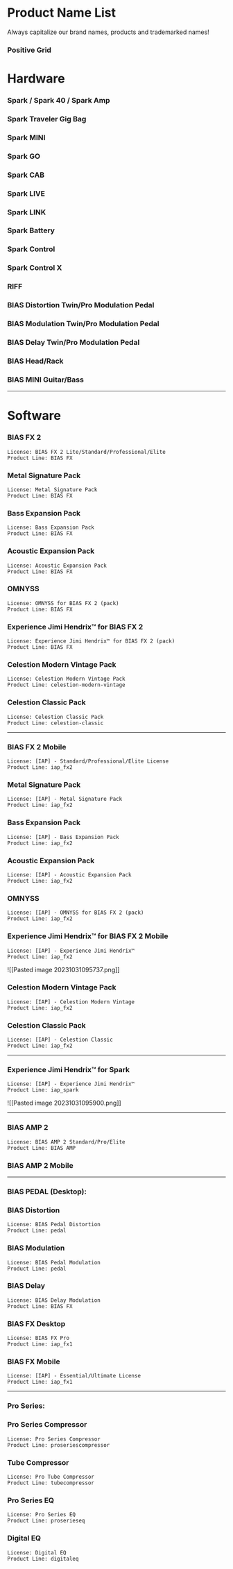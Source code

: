 # Product Name List
Always capitalize our brand names, products and trademarked names!

### Positive Grid

# Hardware

### Spark / Spark 40 / Spark Amp 

### Spark Traveler Gig Bag

### Spark MINI

### Spark GO

### Spark CAB

### Spark LIVE

### Spark LINK

### Spark Battery

### Spark Control

### Spark Control X

### RIFF

### BIAS Distortion Twin/Pro Modulation Pedal

### BIAS Modulation Twin/Pro Modulation Pedal

### BIAS Delay Twin/Pro Modulation Pedal

### BIAS Head/Rack

### BIAS MINI Guitar/Bass

------------------------------------------------------
# Software


### BIAS FX 2
	License: BIAS FX 2 Lite/Standard/Professional/Elite
	Product Line: BIAS FX

### Metal Signature Pack
	License: Metal Signature Pack
	Product Line: BIAS FX

### Bass Expansion Pack
	License: Bass Expansion Pack
	Product Line: BIAS FX

### Acoustic Expansion Pack
	License: Acoustic Expansion Pack
	Product Line: BIAS FX

### OMNYSS
	License: OMNYSS for BIAS FX 2 (pack)
	Product Line: BIAS FX

### Experience Jimi Hendrix™ for BIAS FX 2
	License: Experience Jimi Hendrix™ for BIAS FX 2 (pack)
	Product Line: BIAS FX

### Celestion Modern Vintage Pack
	License: Celestion Modern Vintage Pack
	Product Line: celestion-modern-vintage
  
### Celestion Classic Pack
	License: Celestion Classic Pack
	Product Line: celestion-classic

---------
### BIAS FX 2 Mobile
	License: [IAP] - Standard/Professional/Elite License
	Product Line: iap_fx2

### Metal Signature Pack
	License: [IAP] - Metal Signature Pack
	Product Line: iap_fx2

### Bass Expansion Pack
	License: [IAP] - Bass Expansion Pack
	Product Line: iap_fx2

### Acoustic Expansion Pack
	License: [IAP] - Acoustic Expansion Pack
	Product Line: iap_fx2

### OMNYSS
	License: [IAP] - OMNYSS for BIAS FX 2 (pack)
	Product Line: iap_fx2

### Experience Jimi Hendrix™ for BIAS FX 2 Mobile
	License: [IAP] - Experience Jimi Hendrix™
	Product Line: iap_fx2

![[Pasted image 20231031095737.png]]

### Celestion Modern Vintage Pack
	License: [IAP] - Celestion Modern Vintage
	Product Line: iap_fx2
  
### Celestion Classic Pack
	License: [IAP] - Celestion Classic
	Product Line: iap_fx2

---------
### Experience Jimi Hendrix™ for Spark
	License: [IAP] - Experience Jimi Hendrix™
	Product Line: iap_spark

![[Pasted image 20231031095900.png]]

---------
### BIAS AMP 2
	License: BIAS AMP 2 Standard/Pro/Elite
	Product Line: BIAS AMP

### BIAS AMP 2 Mobile

------------------------------------------------------
### BIAS PEDAL (Desktop):
### BIAS Distortion
	License: BIAS Pedal Distortion
	Product Line: pedal

### BIAS Modulation
	License: BIAS Pedal Modulation
	Product Line: pedal

### BIAS Delay
	License: BIAS Delay Modulation
	Product Line: BIAS FX

### BIAS FX Desktop
	License: BIAS FX Pro
	Product Line: iap_fx1

### BIAS FX Mobile
	License: [IAP] - Essential/Ultimate License
	Product Line: iap_fx1

------------------------------------------------------
### Pro Series:

### Pro Series Compressor
	License: Pro Series Compressor
	Product Line: proseriescompressor

### Tube Compressor
	License: Pro Tube Compressor
	Product Line: tubecompressor

### Pro Series EQ
	License: Pro Series EQ
	Product Line: proserieseq

### Digital EQ
	License: Digital EQ
	Product Line: digitaleq
